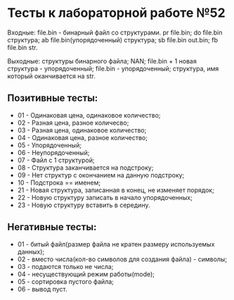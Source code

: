 # Тесты к лабораторной работе №52

Входные: file.bin - бинарный файл со структурами.
		 pr file.bin;
		 do file.bin структура;
		 ab file.bin(упорядоченный) структура;
		 sb file.bin out.bin;
		 fb file.bin str.

Выходные: структуры бинарного файла;
		  NAN;
		  file.bin + 1 новая структура - упорядоченный;
		  file.bin - упорядоченный;
		  структура, имя который оканчивается на str.

## Позитивные тесты:
- 01 - Одинаковая цена, одинаковое количество;  
- 02 - Разная цена, разное количесво;  
- 03 - Разная цена, одинаковое количество;
- 04 - Одинаковая цена, разное количество;
- 05 - Упорядоченный;
- 06 - Неупорядоченный;
- 07 - Файл с 1 структурой;
- 08 - Структура заканчивается на подстроку;
- 09 - Нет структур с окончанием на данную подстроку;
- 10 - Подстрока == именем;
- 21 - Новая структура, записанная в конец, не изменяет порядок;
- 22 - Новую структуру записать в начало упорядоченных;
- 23 - Новую структуру вставить в середину.

## Негативные тесты:
- 01 - битый файл(размер файла не кратен размеру используемых данных);  
- 02 - вместо числа(кол-во символов для создания файла) - символы;  
- 03 - подаются только не числа;    
- 04 - несуществующий режим работы(mode);  
- 05 - сортировка пустого файла;  
- 06 - вывод пуст.
